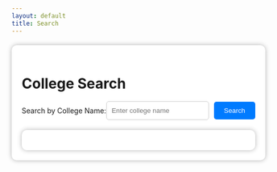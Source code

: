 ```yaml
---
layout: default
title: Search
---
```


<html lang="en">
<head>
    <meta charset="UTF-8">
    <meta name="viewport" content="width=device-width, initial-scale=1.0">
    <link rel="stylesheet" href="assets/common/css/style.css">
    <style>
        /* Search container */
        .container {
            max-width: 800px;
            margin: 20px auto;
            padding: 20px;
            background-color: white;
            box-shadow: 0 0 10px rgba(0, 0, 0, 0.3);
            border-radius: 10px;
            overflow: hidden;
        }
        /* Search form */
        #searchForm {
            display: flex;
            justify-content: center;
            align-items: center;
            margin-bottom: 20px;
        }
        #searchInput {
            flex: 1;
            padding: 10px;
            border: 1px solid #ccc;
            border-radius: 5px;
        }
        #searchButton {
            background-color: #007bff;
            color: white;
            border: none;
            border-radius: 5px;
            padding: 10px 20px;
            margin-left: 10px;
            cursor: pointer;
        }
        #searchButton:hover {
            background-color: #0056b3;
        }
        /* Search results */
        #searchResults {
            background-color: white;
            border-radius: 10px;
            box-shadow: 0 0 10px rgba(0, 0, 0, 0.3);
            padding: 20px;
        }
        .searchResult {
            margin-bottom: 10px;
            padding: 10px;
            border-bottom: 1px solid #ccc;
        }
        .searchResult:last-child {
            border-bottom: none;
        }
        .searchResult h3 {
            margin: 0;
            color: #007bff;
        }
        .searchResult p {
            margin-top: 5px;
            color: #666;
        }
    </style>
    <title>College Search</title>
</head>
<body>
    <div class="container">
        <h1>College Search</h1>
        <form id="searchForm">
            <label for="searchInput">Search by College Name: </label>
            <input type="text" id="searchInput" name="searchInput" placeholder="Enter college name">
            <button id="searchButton" type="submit">Search</button>
        </form>
        <div id="searchResults">
            <!-- Search results will be displayed here -->
        </div>
    </div>
    <script>
        document.addEventListener("DOMContentLoaded", function() {
            const requestOptions = {
                method: "GET",
                redirect: "follow"
            };
            fetch("http://127.0.0.1:8199/dataList", requestOptions)
                .then((response) => response.json()) // Parse the response as JSON
                .then((result) => {
                    colleges = result; // Assuming result is an array of colleges
                    updateSelectedColleges();
                })
                .catch((error) => console.error(error));
            function addToList(college) {
                var storedList = JSON.parse(localStorage.getItem('selectedSchools')) || [];
                storedList.push(college);
                localStorage.setItem('selectedSchools', JSON.stringify(storedList));
                updateSelectedColleges();
            }
            function updateSelectedColleges() {
                var selectedCollegesList = document.getElementById("selected");
                if (!selectedCollegesList) return; // Check if the element exists
                selectedCollegesList.innerHTML = ""; // Clear previous list
                var storedList = JSON.parse(localStorage.getItem('selectedSchools')) || [];
                storedList.forEach(function(college) {
                    var listItem = document.createElement("li");
                    listItem.textContent = college;
                    selectedCollegesList.appendChild(listItem);
                });
            }
            var searchForm = document.getElementById("searchForm");
            searchForm.addEventListener("submit", function(event) {
                event.preventDefault(); // Prevent the form from submitting
                var searchTerm = document.getElementById("searchInput").value.toLowerCase();
                var filteredColleges = colleges.filter(function(college) {
                    return college.name.toLowerCase().includes(searchTerm);
                });
                displaySearchResults(filteredColleges);
            });
            function displaySearchResults(results) {
                var searchResults = document.getElementById("searchResults");
                searchResults.innerHTML = ""; // Clear previous search results
                if (results.length === 0) {
                    searchResults.innerHTML = "<p>No results found</p>";
                    return;
                }
                results.forEach(function(college) {
                    var resultElement = document.createElement("div");
                    resultElement.classList.add("searchResult");
                    var heading = document.createElement("h3");
                    heading.textContent = college.name;
                    resultElement.appendChild(heading);
                    var location = document.createElement("p");
                    location.textContent = "Location: " + college.city + ", " + college.state;
                    resultElement.appendChild(location);
                    // Add button to add to list
                    var addButton = document.createElement("button");
                    addButton.textContent = "Add to List";
                    addButton.onclick = function() {
                        addToList(college.name); // Passing college name to addToList function
                    };
                    resultElement.appendChild(addButton);
                    searchResults.appendChild(resultElement);
                });
            }
        });
    </script>
</body>
</html>